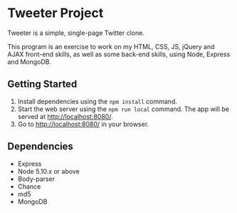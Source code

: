 # Tweeter Project

Tweeter is a simple, single-page Twitter clone.

This program is an exercise to work on my HTML, CSS, JS, jQuery and AJAX front-end skills, as well as some back-end skills, using Node, Express and MongoDB.

## Getting Started

1. Install dependencies using the `npm install` command.
2. Start the web server using the `npm run local` command. The app will be served at <http://localhost:8080/>.
3. Go to <http://localhost:8080/> in your browser.

## Dependencies

- Express
- Node 5.10.x or above
- Body-parser
- Chance
- md5
- MongoDB
